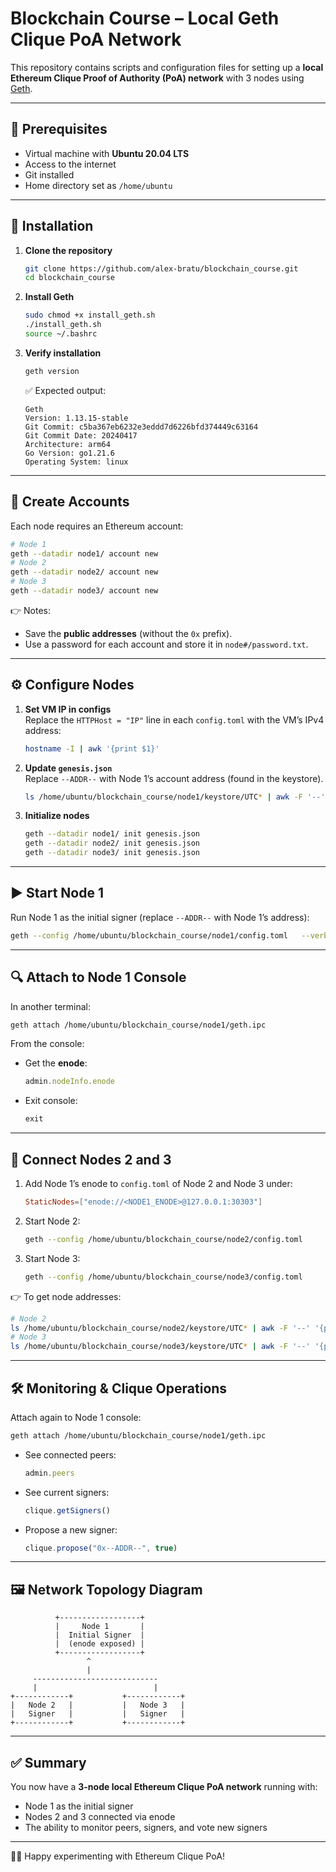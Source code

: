 # Blockchain Course – Local Geth Clique PoA Network

This repository contains scripts and configuration files for setting up a **local Ethereum Clique Proof of Authority (PoA) network** with 3 nodes using [Geth](https://geth.ethereum.org/).

---

## 📌 Prerequisites
- Virtual machine with **Ubuntu 20.04 LTS**
- Access to the internet
- Git installed
- Home directory set as `/home/ubuntu`

---

## 🚀 Installation

1. **Clone the repository**
   ```bash
   git clone https://github.com/alex-bratu/blockchain_course.git
   cd blockchain_course
   ```

2. **Install Geth**
   ```bash
   sudo chmod +x install_geth.sh
   ./install_geth.sh
   source ~/.bashrc
   ```

3. **Verify installation**
   ```bash
   geth version
   ```
   ✅ Expected output:
   ```
   Geth
   Version: 1.13.15-stable
   Git Commit: c5ba367eb6232e3eddd7d6226bfd374449c63164
   Git Commit Date: 20240417
   Architecture: arm64
   Go Version: go1.21.6
   Operating System: linux
   ```

---

## 🔑 Create Accounts

Each node requires an Ethereum account:

```bash
# Node 1
geth --datadir node1/ account new
# Node 2
geth --datadir node2/ account new
# Node 3
geth --datadir node3/ account new
```

👉 Notes:
- Save the **public addresses** (without the `0x` prefix).
- Use a password for each account and store it in `node#/password.txt`.

---

## ⚙️ Configure Nodes

1. **Set VM IP in configs**  
   Replace the `HTTPHost = "IP"` line in each `config.toml` with the VM’s IPv4 address:
   ```bash
   hostname -I | awk '{print $1}'
   ```

2. **Update `genesis.json`**  
   Replace `--ADDR--` with Node 1’s account address (found in the keystore).

   ```bash
   ls /home/ubuntu/blockchain_course/node1/keystore/UTC* | awk -F '--' '{print $3}'
   ```

3. **Initialize nodes**
   ```bash
   geth --datadir node1/ init genesis.json
   geth --datadir node2/ init genesis.json
   geth --datadir node3/ init genesis.json
   ```

---

## ▶️ Start Node 1

Run Node 1 as the initial signer (replace `--ADDR--` with Node 1’s address):

```bash
geth --config /home/ubuntu/blockchain_course/node1/config.toml   --verbosity 3   --gcmode 'archive'   --unlock '0x--ADDR--'   --password /home/ubuntu/blockchain_course/node1/password.txt   --miner.etherbase '0x--ADDR--'   --mine
```

---

## 🔍 Attach to Node 1 Console

In another terminal:
```bash
geth attach /home/ubuntu/blockchain_course/node1/geth.ipc
```

From the console:

- Get the **enode**:
  ```javascript
  admin.nodeInfo.enode
  ```

- Exit console:
  ```javascript
  exit
  ```

---

## 🔗 Connect Nodes 2 and 3

1. Add Node 1’s enode to `config.toml` of Node 2 and Node 3 under:
   ```toml
   StaticNodes=["enode://<NODE1_ENODE>@127.0.0.1:30303"]
   ```

2. Start Node 2:
   ```bash
   geth --config /home/ubuntu/blockchain_course/node2/config.toml      --verbosity 3      --gcmode 'archive'      --unlock '0x--ADDR-NODE2--'      --password /home/ubuntu/blockchain_course/node2/password.txt      --miner.etherbase '0x--ADDR-NODE2--'      --mine
   ```

3. Start Node 3:
   ```bash
   geth --config /home/ubuntu/blockchain_course/node3/config.toml      --verbosity 3      --gcmode 'archive'      --unlock '0x--ADDR-NODE3--'      --password /home/ubuntu/blockchain_course/node3/password.txt      --miner.etherbase '0x--ADDR-NODE3--'      --mine
   ```

👉 To get node addresses:
```bash
# Node 2
ls /home/ubuntu/blockchain_course/node2/keystore/UTC* | awk -F '--' '{print $3}'
# Node 3
ls /home/ubuntu/blockchain_course/node3/keystore/UTC* | awk -F '--' '{print $3}'
```

---

## 🛠 Monitoring & Clique Operations

Attach again to Node 1 console:
```bash
geth attach /home/ubuntu/blockchain_course/node1/geth.ipc
```

- See connected peers:
  ```javascript
  admin.peers
  ```

- See current signers:
  ```javascript
  clique.getSigners()
  ```

- Propose a new signer:
  ```javascript
  clique.propose("0x--ADDR--", true)
  ```

---

## 🖼️ Network Topology Diagram

```text
          +------------------+
          |     Node 1       |
          |  Initial Signer  |
          |  (enode exposed) |
          +------------------+
                 ^
                 |
     ----------------------------
     |                          |
+------------+           +------------+
|   Node 2   |           |   Node 3   |
|   Signer   |           |   Signer   |
+------------+           +------------+
```

---

## ✅ Summary
You now have a **3-node local Ethereum Clique PoA network** running with:
- Node 1 as the initial signer  
- Nodes 2 and 3 connected via enode  
- The ability to monitor peers, signers, and vote new signers  

---

👨‍💻 Happy experimenting with Ethereum Clique PoA!
